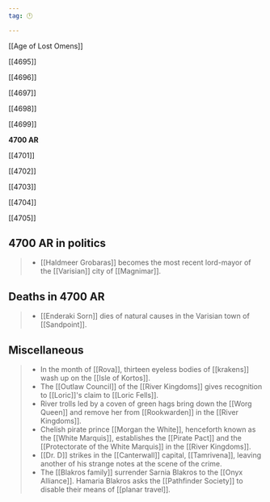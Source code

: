 ```yaml
---
tag: 🕛

---
```

[[Age of Lost Omens]]


[[4695]]

[[4696]]

[[4697]]

[[4698]]

[[4699]]

**4700 AR**

[[4701]]

[[4702]]

[[4703]]

[[4704]]

[[4705]]



## 4700 AR in politics

>  - [[Haldmeer Grobaras]] becomes the most recent lord-mayor of the [[Varisian]] city of [[Magnimar]].


## Deaths in 4700 AR

>  - [[Enderaki Sorn]] dies of natural causes in the Varisian town of [[Sandpoint]].


## Miscellaneous

>  - In the month of [[Rova]], thirteen eyeless bodies of [[krakens]] wash up on the [[Isle of Kortos]].
>  - The [[Outlaw Council]] of the [[River Kingdoms]] gives recognition to [[Loric]]'s claim to [[Loric Fells]].
>  - River trolls led by a coven of green hags bring down the [[Worg Queen]] and remove her from [[Rookwarden]] in the [[River Kingdoms]].
>  - Chelish pirate prince [[Morgan the White]], henceforth known as the [[White Marquis]], establishes the [[Pirate Pact]] and the [[Protectorate of the White Marquis]] in the [[River Kingdoms]].
>  - [[Dr. D]] strikes in the [[Canterwall]] capital, [[Tamrivena]], leaving another of his strange notes at the scene of the crime.
>  - The [[Blakros family]] surrender Sarnia Blakros to the [[Onyx Alliance]]. Hamaria Blakros asks the [[Pathfinder Society]] to disable their means of [[planar travel]].






